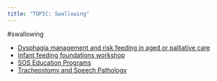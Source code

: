 ```yaml
---
title: "TOPIC: Swallowing"
---
```


#swallowing
- [Dysphagia management and risk feeding in aged or palliative care](cpd/swallowing/dysphagia-riskfeed-pallcare.md)
- [Infant feeding foundations workshop](cpd/swallowing/infant-feeding-foundations.md)
- [SOS Education Programs](cpd/swallowing/sos-education.md)
- [Tracheostomy and Speech Pathology](cpd/medical/tasp.md)